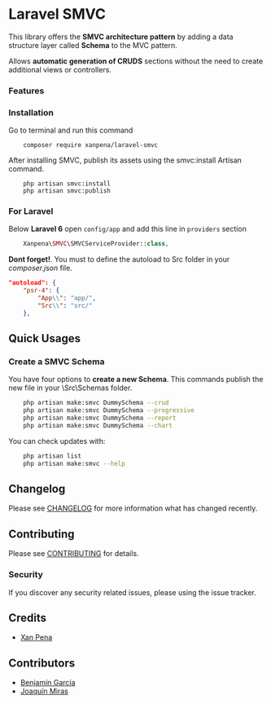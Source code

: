 # Laravel SMVC

This library offers the **SMVC architecture pattern** by adding a data structure layer called **Schema** to the MVC pattern.

Allows **automatic generation of CRUDS** sections without the need to create additional views or controllers.

### Features

### Installation

Go to terminal and run this command

```shell
    composer require xanpena/laravel-smvc
```

After installing SMVC, publish its assets using the smvc:install Artisan command. 

```shell
    php artisan smvc:install
    php artisan smvc:publish
```

### For Laravel

Below **Laravel 6** open `config/app` and add this line in `providers` section

```php
    Xanpena\SMVC\SMVCServiceProvider::class,
```

**Dont forget!**. You must to define the autoload to Src folder in your *composer.json* file.

```json
"autoload": {
    "psr-4": {
        "App\\": "app/",
        "Src\\": "src/"
    },
```    

## Quick Usages

### Create a SMVC Schema

You have four options to **create a new Schema**. 
This commands publish the new file in your \Src\Schemas folder.

```bash
    php artisan make:smvc DummySchema --crud
    php artisan make:smvc DummySchema --progressive
    php artisan make:smvc DummySchema --report
    php artisan make:smvc DummySchema --chart
```

You can check updates with:

```bash
    php artisan list
    php artisan make:smvc --help
```

## Changelog

Please see [CHANGELOG](CHANGELOG.md) for more information what has changed recently.

## Contributing

Please see [CONTRIBUTING](CONTRIBUTING.md) for details.

### Security

If you discover any security related issues, please using the issue tracker.

## Credits

- [Xan Pena](https://github.com/xanpena)

## Contributors 

- [Benjamín García](https://github.com/behamin)
- [Joaquín Miras](https://github.com/Joaquinmf1999)


